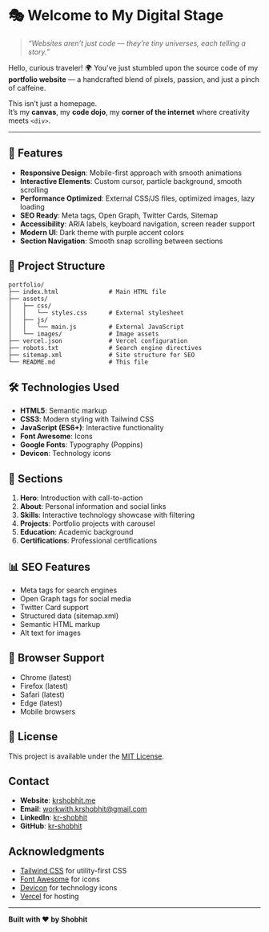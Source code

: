 # 🎭 Welcome to My Digital Stage

> _“Websites aren’t just code — they’re tiny universes, each telling a story.”_

Hello, curious traveler! 🌍 You've just stumbled upon the source code of my **portfolio website** — a handcrafted blend of pixels, passion, and just a pinch of caffeine.

This isn’t just a homepage.  
It’s my **canvas**, my **code dojo**, my **corner of the internet** where creativity meets `<div>`.

---

## 🚀 Features

- **Responsive Design**: Mobile-first approach with smooth animations
- **Interactive Elements**: Custom cursor, particle background, smooth scrolling
- **Performance Optimized**: External CSS/JS files, optimized images, lazy loading
- **SEO Ready**: Meta tags, Open Graph, Twitter Cards, Sitemap
- **Accessibility**: ARIA labels, keyboard navigation, screen reader support
- **Modern UI**: Dark theme with purple accent colors
- **Section Navigation**: Smooth snap scrolling between sections

## 📁 Project Structure

```
portfolio/
├── index.html              # Main HTML file
├── assets/
│   ├── css/
│   │   └── styles.css      # External stylesheet
│   ├── js/
│   │   └── main.js         # External JavaScript
│   └── images/             # Image assets
├── vercel.json             # Vercel configuration
├── robots.txt              # Search engine directives
├── sitemap.xml             # Site structure for SEO
└── README.md               # This file
```

## 🛠️ Technologies Used

- **HTML5**: Semantic markup
- **CSS3**: Modern styling with Tailwind CSS
- **JavaScript (ES6+)**: Interactive functionality
- **Font Awesome**: Icons
- **Google Fonts**: Typography (Poppins)
- **Devicon**: Technology icons


## 📱 Sections

1. **Hero**: Introduction with call-to-action
2. **About**: Personal information and social links
3. **Skills**: Interactive technology showcase with filtering
4. **Projects**: Portfolio projects with carousel
5. **Education**: Academic background
6. **Certifications**: Professional certifications

## 📊 SEO Features

- Meta tags for search engines
- Open Graph tags for social media
- Twitter Card support
- Structured data (sitemap.xml)
- Semantic HTML markup
- Alt text for images

## 🐛 Browser Support

- Chrome (latest)
- Firefox (latest)
- Safari (latest)
- Edge (latest)
- Mobile browsers

## 📝 License

This project is available under the [MIT License](LICENSE).

## Contact

- **Website**: [krshobhit.me](https://krshobhit.me)
- **Email**: workwith.krshobhit@gmail.com
- **LinkedIn**: [kr-shobhit](https://www.linkedin.com/in/kr-shobhit/)
- **GitHub**: [kr-shobhit](https://github.com/kr-shobhit)

## Acknowledgments

- [Tailwind CSS](https://tailwindcss.com/) for utility-first CSS
- [Font Awesome](https://fontawesome.com/) for icons
- [Devicon](https://devicon.dev/) for technology icons
- [Vercel](https://vercel.com/) for hosting

---

**Built with ❤️ by Shobhit**
